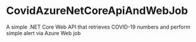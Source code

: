# CovidAzureNetCoreApiAndWebJob
A simple .NET Core Web API that retrieves COVID-19 numbers and perform simple alert via Azure Web job
